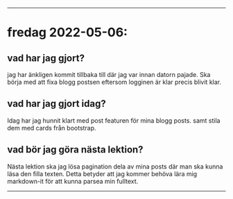 ___
# fredag 2022-05-06:

## vad har jag gjort?
jag har änkligen kommit tillbaka till där jag var innan datorn pajade. Ska börja med att fixa blogg postsen eftersom logginen är klar precis blivit klar.

## vad har jag gjort idag?
Idag har jag hunnit klart med post featuren för mina blogg posts. samt stila dem med cards från bootstrap.

## vad bör jag göra nästa lektion?
Nästa lektion ska jag lösa pagination dela av mina posts där man ska kunna läsa den filla texten. Detta betyder att jag kommer behöva lära mig markdown-it för att kunna parsea min fulltext.
___
